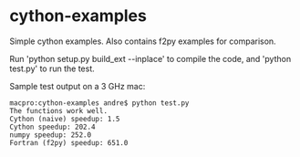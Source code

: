 # cython-examples
Simple cython examples. Also contains f2py examples for comparison.

Run 'python setup.py build_ext --inplace' to compile the code, and 'python test.py' to run the test.

Sample test output on a 3 GHz mac:

```
macpro:cython-examples andre$ python test.py 
The functions work well.
Cython (naive) speedup: 1.5
Cython speedup: 202.4
numpy speedup: 252.0
Fortran (f2py) speedup: 651.0
```
